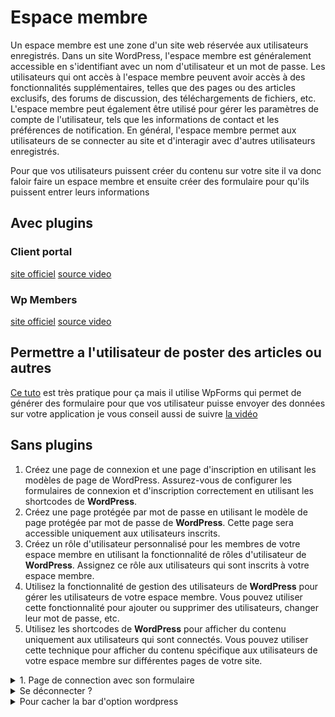 # Espace membre

Un espace membre est une zone d'un site web réservée aux utilisateurs enregistrés. Dans un site WordPress, l'espace membre est généralement accessible en s'identifiant avec un nom d'utilisateur et un mot de passe. Les utilisateurs qui ont accès à l'espace membre peuvent avoir accès à des fonctionnalités supplémentaires, telles que des pages ou des articles exclusifs, des forums de discussion, des téléchargements de fichiers, etc. L'espace membre peut également être utilisé pour gérer les paramètres de compte de l'utilisateur, tels que les informations de contact et les préférences de notification. En général, l'espace membre permet aux utilisateurs de se connecter au site et d'interagir avec d'autres utilisateurs enregistrés.


Pour que vos utilisateurs puissent créer du contenu sur votre site il va donc faloir faire un espace membre et ensuite créer des formulaire pour qu'ils puissent entrer leurs informations

## Avec plugins

### Client portal
[site officiel](https://fr.wordpress.org/plugins/client-portal/)
[source video](https://www.youtube.com/watch?v=xj2QvdVC9y8)


### Wp Members
[site officiel](https://rocketgeek.com/plugins/wp-members/#:~:text=WP%2DMembers%E2%84%A2%20is%20a,premium%20content%20sites%2C%20and%20more!)
[source video](https://www.youtube.com/watch?v=kU9UWpEWiho)

## Permettre a l'utilisateur de poster des articles ou autres

[Ce tuto](https://www.wpbeginner.com/wp-tutorials/how-to-allow-users-to-submit-posts-to-your-wordpress-site/) est très pratique pour ça mais il utilise WpForms qui permet de générer des formulaire pour que vos utilisateur puisse envoyer des données sur votre application je vous conseil aussi de suivre [la vidéo](https://www.youtube.com/watch?v=gCZ0ffQUs_0)


## Sans plugins

1. Créez une page de connexion et une page d'inscription en utilisant les modèles de page de WordPress. Assurez-vous de configurer les formulaires de connexion et d'inscription correctement en utilisant les shortcodes de **WordPress**.
2. Créez une page protégée par mot de passe en utilisant le modèle de page protégée par mot de passe de **WordPress**. Cette page sera accessible uniquement aux utilisateurs inscrits.
3. Créez un rôle d'utilisateur personnalisé pour les membres de votre espace membre en utilisant la fonctionnalité de rôles d'utilisateur de **WordPress**. Assignez ce rôle aux utilisateurs qui sont inscrits à votre espace membre.
4. Utilisez la fonctionnalité de gestion des utilisateurs de **WordPress** pour gérer les utilisateurs de votre espace membre. Vous pouvez utiliser cette fonctionnalité pour ajouter ou supprimer des utilisateurs, changer leur mot de passe, etc.
5. Utilisez les shortcodes de **WordPress** pour afficher du contenu uniquement aux utilisateurs qui sont connectés. Vous pouvez utiliser cette technique pour afficher du contenu spécifique aux utilisateurs de votre espace membre sur différentes pages de votre site.

<details>
<summary>1. Page de connection avec son formulaire</summary>

1. Ajouter une formulaire de connexion.
2. Protéger la page (si on est déjà connecté, on a pas envie de se re-connecter encore).

<details>
<summary>
Page login
</summary>

Pour cette page, on va utiliser le formulaire de connexion de base de WordPress,
dans `page--login.php`.

```php
<?php
/* Template Name: login-new */ 
if (is_user_logged_in()) {
  // si je suis déjà connecté je suis redirigé vers la page home
  wp_redirect( home_url('/') );
	exit;
}

get_header();
// attention c'est important de faire les redirection avant le header sinon la redirection ne marche pas
?>

<div class="container">
  
  <form action="<?php echo esc_url( site_url( 'wp-login.php', 'login_post' ) ); ?>" method="post">
		<label for="log">Nom d\'utilisateur ou adresse e-mail</label>
		<input type="text" name="log" id="log" value="<?php echo esc_attr( $user_login ); ?>">
		
    <label for="pwd">Mot de passe</label>
		<input type="password" name="pwd" id="pwd">
		
    <input type="submit" name="submit" value="Se connecter">
		<input type="hidden" name="redirect_to" value="<?php echo esc_url( home_url('/') ); ?>">
	</form>

</div>

<?php get_footer(); ?>
```

évidement je n'ai mis aucun design dans ce formulaire mais il fonctionne.<br> 
Voici quelque points important :

1. `<?php echo esc_url( site_url( 'wp-login.php', 'login_post' ) ); ?>` Envoi vos données vers le formulaire de connection de wordpress, il ne doit donc pas être changé.
2. `name="pwd"` Nom de l'input de mon password est une donnée importante.
3. `<input type="hidden" name="redirect_to" value="<?php echo esc_url( home_url('/') ); ?>">` indique au formulaire de **WordPress** la page sur la quel vous voulez que votre membre soit redirigé après sa connection.

</details>

<details>
<summary>
Page registration
</summary>

Ici on va devoir créer notre formulaire dans la page `page--register.php` et un peu de code dans `functions.php`.

Dans `page--register.php` :
```php
<?php
/* Template Name: RegistrationPage */
if (is_user_logged_in()) {
  wp_redirect( home_url('/') );
	exit;
}

get_header();
// attention c'est important de faire les redirection avant le header sinon la redirection ne marche pas
?>

<form method="post" name="myForm">
  User <input type="text"  name="uname" />
  Email  <input id="email" type="text" name="uemail" />
  Password  <input type="password"  name="upass" />
  <input type="submit" value="Submit" />
</form>

<?php get_footer(); ?>
```

Dans `functions.php` :
```php
function create_account(){
	//You may need some data validation here
	$user = ( isset($_POST['uname']) ? $_POST['uname'] : '' );
	$pass = ( isset($_POST['upass']) ? $_POST['upass'] : '' );
	$email = ( isset($_POST['uemail']) ? $_POST['uemail'] : '' );

	if ( !username_exists( $user )  && !email_exists( $email ) ) {
		$user_login = wp_slash( $user );
		$user_email = wp_slash( $email );
		$user_pass = $pass;

		$userdata = compact('user_login', 'user_email', 'user_pass');
		$user_id = wp_insert_user($userdata);

		if( !is_wp_error($user_id) ) {
			// user has been created
			$user = new WP_User( $user_id );
			$user->set_role( 'contributor' ); // type d'user que je veux a ce moment la 
			// redirection après connexion
			wp_redirect(esc_url(home_url('/')));
			exit;
		} else {
			//$user_id is a WP_Error object. Manage the error
		}
	}
}
add_action('init', 'create_account');
```

</details>



<details>
<summary>
Notre première page privée
</summary>

```php
<?php
/* Template Name: memberPage */
if (!is_user_logged_in()) { // je vérifie si je suis connecté
  wp_redirect( home_url() . "/login/" ); // si pas je redirige vers la page login
	exit;
}

get_header(); // j'importe mon header
// attention c'est important de faire les redirection avant le header sinon la redirection ne marche pas
?>

coucou c'est une page privée

<?php 
$user = wp_get_current_user();
var_dump($user);
?>

<?php get_footer();  // j'importe mon header ?>
```

</details>

</details>

<details>
<summary>
Se déconnecter ? 
</summary>

Dans mon header ou ailleurs je vais pouvoir ajouter un lien de déconnexion.

Dans ma page `header.php` :
```php
<?php if (is_user_logged_in()): // si je suis connecté ?>
  <a href="<?php echo wp_logout_url(); // lien généré par wordpress pour déconnexion ?>">Déconnexion</a>
<?php endif; ?>
```

</details>

</details>

<details>
<summary>
Pour cacher la bar d'option wordpress
</summary>

Comme mon membre nouvellement inscrit est un utilisateur de mon application wordpress il a accès a notre barre d'outil wordpress, c'est pas super pratique pour nous on va donc devoir ajouter une condition dans notre code `fucntions.php` qui va déterminer qui a le droit ou non de voir cette fameuse barre .

dans `fucntions.php` :
```php
function tf_check_user_role( $roles ) {
	// si pas connecté alors je sors de la function
	if ( !is_user_logged_in() ) {
		return;
	}

	// je récupère les information de la personne connectée 
	$user = wp_get_current_user();
	// je récupère les roles
	$currentUserRoles = $user->roles;
	// je compare le tableaux de roles de mon user et celui que j'ai envie de comparer pour voir si y a des matches
	$isMatching = array_intersect( $currentUserRoles, $roles);
	$response = false; // par défaux je suis a false

	// si y a matche alors je mets a true
	if ( !empty($isMatching) ) {
		$response = true;
	}

	// je retourne le résulatat 
	return $response;
}
$roles = [ 'contributor' ];
if ( tf_check_user_role($roles) ) {
	add_filter('show_admin_bar', '__return_false');
}
```

</details>

</details>